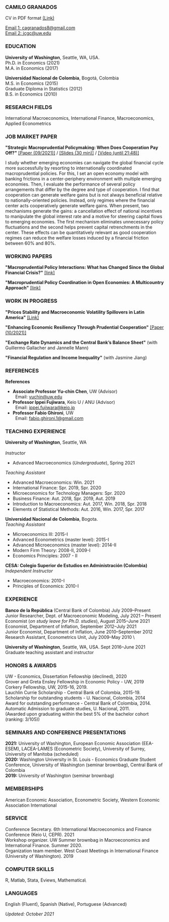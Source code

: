 ### **CAMILO GRANADOS**

CV in PDF format <a href="https://cagranados.github.io/Granados_CV.pdf" target="_blank">(Link)</a>

[Email 1: cagranados8@gmail.com](mailto:cagranados8@gmail.com) \
[Email 2: jcgc@uw.edu](mailto:jcgc@uw.edu)

### EDUCATION

**University of Washington**, Seattle, WA, USA.\
Ph.D. in Economics (2021)\
M.A. in Economics (2017)

**Universidad Nacional de Colombia**, Bogotá, Colombia\
M.S. in Economics (2015)\
Graduate Diploma in Statistics (2012) \
B.S. in Economics (2010)

### RESEARCH FIELDS

International Macroeconomics, International Finance, Macroeconomics, Applied Econometrics

### JOB MARKET PAPER

**"Strategic Macroprudential Policymaking: When Does Cooperation Pay Off?\"** 
 <a href="https://cagranados.github.io/files/papers/DynCoop.pdf" target="_blank"><u>[Paper (09/2021)]</u></a> /
 <a href="https://cagranados.github.io/files/papers/MaPdynSlides_USurrey.pdf" target="_blank"><u>[Slides (30 min)]</u></a> /
 <a href="https://www.youtube.com/watch?v=xX1YCaek0s0" target="_blank"><u>[Video (until 21:48)]</u></a>
 
I study whether emerging economies can navigate the global financial cycle more successfully by resorting to internationally coordinated macroprudential policies. For this, I set an open economy model with banking frictions in a center-periphery environment with multiple emerging economies. Then, I evaluate the performance of several policy arrangements that differ by the degree and type of cooperation. I find that cooperation can generate welfare gains but is not always beneficial relative to nationally-oriented policies. Instead, only regimes where the financial center acts cooperatively generate welfare gains. When present, two mechanisms generate the gains: a cancellation effect of national incentives to manipulate the global interest rate and a motive for steering capital flows to emerging economies. The first mechanism eliminates unnecessary policy fluctuations and the second helps prevent capital retrenchments in the center. These effects can be quantitatively relevant as good cooperation regimes can reduce the welfare losses induced by a financial friction between 60% and 80%.
 
### WORKING PAPERS

**"Macroprudential Policy Interactions: What has Changed Since the Global Financial Crisis?"** <a href="https://cagranados.github.io/files/papers/MaPInteractions.pdf"><u>[link]</u></a> 

**"Macroprudential Policy Coordination in Open Economies: A Multicountry Approach"** <a href="https://cagranados.github.io/files/papers/MaPCoordFinite.pdf"><u>[link]</u></a> 

### WORK IN PROGRESS

**"Prices Stability and Macroeconomic Volatility Spillovers in Latin America"** <a href="https://cagranados.github.io/files/papers/VolSpilloversLatam.pdf"><u>[Link]</u></a>

**"Enhancing Economic Resiliency Through Prudential Cooperation"** <a href="https://cagranados.github.io/files/papers/DynResilience.pdf"><u>[Paper (10/2021)]</u></a>

**"Exchange Rate Dynamics and the Central Bank’s Balance Sheet"** (with Guillermo Gallacher and Jannelle Mann)

**"Financial Regulation and Income Inequality"** (with Jasmine Jiang)


### REFERENCES

**References**
-   **Associate Professor Yu-chin Chen**, UW (Advisor)\
&nbsp; Email: [yuchin@uw.edu](mailto:yuchin@uw.edu)
-   **Professor Ippei Fujiwara**, Keio U / ANU (Advisor)\
&nbsp; Email: <ippei.fujiwara@keio.jp>
-   **Professor Fabio Ghironi**, UW\
&nbsp; Email: <fabio.ghironi.1@gmail.com>


### TEACHING EXPERIENCE

**University of Washington**, Seattle, WA\
\
*Instructor*
-   Advanced Macroeconomics (*Undergraduate*), Spring 2021

*Teaching Assistant*
- Advanced Macroeconomics: Win. 2021 
- International Finance: Spr. 2019, Spr. 2020
- Microeconomics for Technology Managers: Spr. 2020
- Business Finance: Aut. 2018, Spr. 2019, Aut. 2019
- Introduction to Macroeconomics: Aut. 2017, Win. 2018, Spr. 2018
- Elements of Statistical Methods: Aut. 2016, Win. 2017, Spr. 2017

**Universidad Nacional de Colombia**, Bogota.
\
*Teaching Assistant*
- Microeconomics III: 2015-I
- Advanced Econometrics (master level): 2015-I
- Advanced Microeconomics (master level): 2014-II
- Modern Firm Theory: 2008-II, 2009-I
- Economics Principles: 2007 - II

**CESA: Colegio Superior de Estudios en Administración (Colombia)**
\
*Independent Instructor*
- Macroeconomics: 2010-I 
- Principles of Economics: 2010-I


### EXPERIENCE

**Banco de la República** (Central Bank of Colombia) July 2009–Present \
Junior Researcher, Dept. of Macroeconomic Modeling, July 2021 – Present \
Economist (*on study leave for Ph.D. studies*), August 2015–June 2021 \
Economist, Department of Inflation, September 2012–July 2021 \
Junior Economist, Department of Inflation, June 2010–September 2012 \
Research Assistant, Econometrics Unit, July 2009–May 2010 \

**University of Washington**, Seattle, WA, USA. Sept 2016–June 2021 \
Graduate teaching assistant and instructor

### HONORS & AWARDS

UW - Economics, Dissertation Fellowship (declined), 2020 \
Grover and Greta Ensley Fellowship in Economic Policy - UW, 2019 \
Corkery Fellowship, UW, 2015-16, 2019. \
Lauchlin Currie Scholarship - Central Bank of Colombia, 2015-19. \
Scholarship for outstanding students  - U. Nacional, Colombia, 2014 \
Award for outstanding performance - Central Bank of Colombia, 2014. \
Automatic Admission to graduate studies, U. Nacional, 2011. \
(Awarded upon graduating within the best 5% of the bachelor cohort (ranking: 3/105))


### SEMINARS AND CONFERENCE PRESENTATIONS

**2021:** University of Washington, European Economic Association (EEA-ESEM), LACEA-LAMES (Econometric Society), University of Surrey, University of Manitoba (scheduled) \
**2020:** Washington University in St. Louis - Economics Graduate Student Conference, University of Washington (seminar brownbag), Central Bank of Colombia \
**2019:** University of Washington (seminar brownbag)

### MEMBERSHIPS

American Economic Association, Econometric Society, Western Economic Association International

### SERVICE

Conference Secretary. 6th International Macroeconomics and Finance Conference (Keio U, CEPR). 2021 \
Workshop organizer. UW Summer brownbag in Macroeconomics and International Finance. Summer 2020. \
Organization team member. West Coast Meetings in International Finance (University of Washington). 2019 


### COMPUTER SKILLS

R, Matlab, Stata, Eviews, Mathematica\

### LANGUAGES

English (Fluent), Spanish (Native), Portuguese (Advanced)

*Updated: October 2021*
